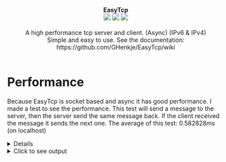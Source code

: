 <p align="center">
  <b>EasyTcp</b>
  <br/>
  <img src="https://img.shields.io/badge/License-MIT-green.svg">
  <img src="https://img.shields.io/badge/version-2.0.4-green.svg">
  <img src="https://img.shields.io/badge/build-passing-green.svg">
  <br/>
  <br/>
  <a>A high performance tcp server and client. (Async) (IPv6 & IPv4)<br/>Simple and easy to use. See the documentation: https://github.com/GHenkje/EasyTcp/wiki<a/>
  <br/><br/>
</p>

# Performance
Because EasyTcp is socket based and async it has good performance.
I made a test to see the performance.
This test will send a message to the server, then the server send the same message back.
If the client received the message it sends the next one.
The average of this test: 0.582828ms (on localhost)
<details>
  <summary>Click to see test code</summary>
  
  Client:
```cs
    const int Port = 1000;
    const int MessageCount = 1000000;
    const string Message = "Message";

    void SpeedTest()
    {
        EasyTcpClient client = new EasyTcpClient();

        if (client.Connect(IPAddress.Loopback, Port, TimeSpan.FromSeconds(1))) Console.WriteLine("Client connected");
        else { Console.WriteLine("Could not connect"); Console.ReadKey(); return; }

        byte[] message = Encoding.UTF8.GetBytes(Message);
        Stopwatch sw = new Stopwatch();
        sw.Start();

        for (int x = 0; x < MessageCount; x++) { client.SendAndGetReply(message, TimeSpan.FromSeconds(1)); }

        sw.Stop();
        Console.WriteLine($"ElapsedMilliseconds SpeedTest: {sw.ElapsedMilliseconds}");
        Console.WriteLine($"Average SpeedTest: {sw.ElapsedMilliseconds / MessageCount}");
    }
```
Server:
```cs
    const int Port = 1000;

    static void Main(string[] args)
    {
        EasyTcpServer server = new EasyTcpServer();
        server.DataReceived += (object sender, Message e) => e.Reply(e.Data);
        server.Start(IPAddress.Any, Port, 1000);

        Task.Delay(-1).Wait();
    }
```
</details>

<details>
  <summary>Click to see output</summary>
  Test1 = 56923ms
  
  56923ms / 1.000.000 messages = 0.56923ms
  
  Test2 = 58287ms  
  58287 / 1.000.000 messages = 0.58287ms
  
  Test3 = 58577ms  
  58577ms / 1.000.000 messages = 0.58577ms
  
  Test4 = 58708ms  
  58708ms / 1.000.000 messages = 0.58708ms
  
  Test 5 = 59209ms  
  58708ms / 1.000.000 messages = 0.59209ms
 
  0.56923 + 0.58287 + 0.58577 + 0.58708 + 0.59209 = 2.91414ms  
  Average = 2.91414 / 5 = 0.582828ms
</details>
